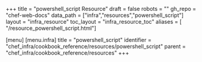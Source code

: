 +++
title = "powershell_script Resource"
draft = false
robots = ""
gh_repo = "chef-web-docs"
data_path = ["infra","resources","powershell_script"]
layout = "infra_resource"
toc_layout = "infra_resource_toc"
aliases = [ "/resource_powershell_script.html"]

[menu]
  [menu.infra]
    title = "powershell_script"
    identifier = "chef_infra/cookbook_reference/resources/powershell_script"
    parent = "chef_infra/cookbook_reference/resources"
+++

<!-- The contents of this page are automatically generated from the powershell_script.yaml file in the data directory. -->
<!-- To suggest a change, edit the https://github.com/chef/chef/blob/main/lib/chef/resource/powershell_script.rb file
      and submit a pull request to the https://github.com/chef/chef repository. -->
